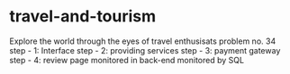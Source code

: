 # travel-and-tourism
Explore the world through the eyes  of travel enthusisats
problem no. 34 
step - 1: Interface 
step - 2: providing services
step - 3: payment gateway
step - 4: review page monitored in back-end monitored by SQL
